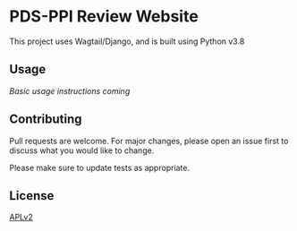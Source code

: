 # PDS-PPI Review Website

This project uses Wagtail/Django, and is built using Python v3.8

## Usage

_Basic usage instructions coming_

## Contributing
Pull requests are welcome. For major changes, please open an issue first to discuss what you would like to change.

Please make sure to update tests as appropriate.

## License
[APLv2](https://www.apache.org/licenses/LICENSE-2.0)

